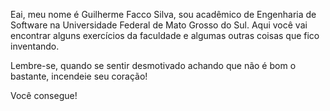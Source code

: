 Eai, meu nome é Guilherme Facco Silva, sou acadêmico de Engenharia de Software na Universidade Federal de Mato Grosso do Sul. Aqui você vai encontrar alguns exercícios da faculdade e algumas outras coisas que fico inventando. 

Lembre-se, quando se sentir desmotivado achando que não é bom o bastante, incendeie seu coração!

Você consegue!
